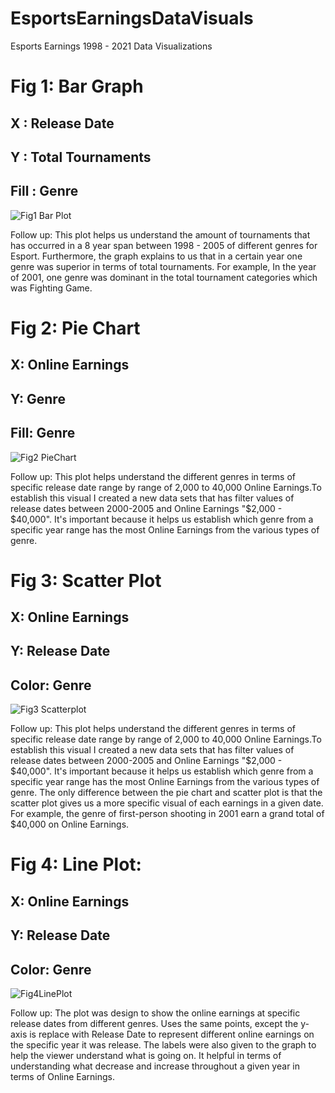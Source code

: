 # EsportsEarningsDataVisuals
Esports Earnings 1998 - 2021 Data Visualizations

# Fig 1: Bar Graph
## X : Release Date
## Y : Total Tournaments
## Fill : Genre

![Fig1 Bar Plot](https://user-images.githubusercontent.com/75334406/149236406-ee4db40e-9a79-45ea-a7bf-c38437467f52.png)

Follow up: This plot helps us understand the amount of tournaments that has occurred in a 8 year span between 1998 - 2005 of different genres for Esport. Furthermore, the graph explains to us that in a certain year one genre was superior in terms of total tournaments. For example, In the year of 2001, one genre was dominant in the total tournament categories which was Fighting Game.

# Fig 2: Pie Chart
## X: Online Earnings
## Y: Genre
## Fill: Genre

![Fig2 PieChart](https://user-images.githubusercontent.com/75334406/149236580-a24c8ecf-bdad-47fb-a33a-39da5a2f89f9.png)

Follow up: This plot helps understand the different genres in terms of specific release date range by  range of 2,000 to 40,000 Online Earnings.To establish this visual I created a new data sets that has filter values of release dates between 2000-2005 and Online Earnings "$2,000 - $40,000". It's important because it helps us establish which genre from a specific year range has the most Online Earnings from the various types of genre.

# Fig 3: Scatter Plot
## X: Online Earnings
## Y: Release Date
## Color: Genre

![Fig3 Scatterplot](https://user-images.githubusercontent.com/75334406/149237159-8420452f-5747-4059-af22-469e07be2ecc.png)

Follow up: This plot helps understand the different genres in terms of specific release date range by  range of 2,000 to 40,000 Online Earnings.To establish this visual I created a new data sets that has filter values of release dates between 2000-2005 and Online Earnings "$2,000 - $40,000". It's important because it helps us establish which genre from a specific year range has the most Online Earnings from the various types of genre. The only difference between the pie chart and scatter plot is that the scatter plot gives us a more specific visual of each earnings in a given date. For example, the genre of first-person shooting in 2001 earn a grand total of $40,000 on Online Earnings.

# Fig 4: Line Plot:
## X: Online Earnings
## Y: Release Date
## Color: Genre

![Fig4LinePlot](https://user-images.githubusercontent.com/75334406/149237475-43c77341-aac5-4fb4-9104-d6ae916242e2.png)

Follow up: The plot was design to show the online earnings at specific release dates from different genres. Uses the same points, except the y-axis is replace with Release Date to represent different online earnings on the specific year it was release. The labels were also given to the graph to help the viewer understand what is going on. It helpful in terms of understanding what decrease and increase throughout a given year in terms of Online Earnings.
